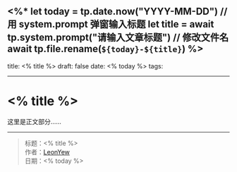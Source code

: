 <%*
let today = tp.date.now("YYYY-MM-DD")
// 用 system.prompt 弹窗输入标题
let title = await tp.system.prompt("请输入文章标题")
// 修改文件名
await tp.file.rename(`${today}-${title}`)
%>
---
title: <% title %>
draft: false
date: <% today %>
tags:

---
# <% title %>

这里是正文部分……

---

> 标题：<% title %>  
> 作者：[LeonYew](mailto:learngenius@outlook.com)  
> 日期：<% today %>
